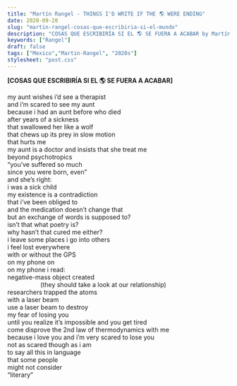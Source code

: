 ```yaml
---
title: "Martín Rangel - THINGS I'D WRITE IF THE 🌎 WERE ENDING"
date: 2020-09-20
slug: "martin-rangel-cosas-que-escribiria-si-el-mundo"
description: "COSAS QUE ESCRIBIRÍA SI EL 🌎 SE FUERA A ACABAR by Martín Rangel"
keywords: ["Rangel"]
draft: false
tags: ["Mexico","Martin-Rangel", "2020s"]
stylesheet: "post.css"
---
```


**[COSAS QUE ESCRIBIRÍA SI EL 🌎 SE FUERA A ACABAR]**

my aunt wishes i’d see a therapist  
and i’m scared to see my aunt  
because i had an aunt before who died  
after years of a sickness  
that swallowed her like a wolf  
that chews up its prey in slow motion  
that hurts me  
my aunt is a doctor and insists that she treat me  
beyond psychotropics  
“you’ve suffered so much  
since you were born, even”  
and she’s right:  
i was a sick child  
my existence is a contradiction  
that i’ve been obliged to  
and the medication doesn’t change that  
but an exchange of words
is supposed to?  
isn’t that what poetry is?  
why hasn’t that cured me either?  
i leave some places i go into others  
i feel lost everywhere  
with or without the GPS  
on my phone on  
on my phone i read:  
negative-mass object created  
&nbsp;&nbsp;&nbsp;&nbsp;&nbsp;&nbsp;&nbsp;&nbsp;&nbsp;&nbsp;&nbsp;&nbsp;&nbsp;&nbsp;&nbsp;&nbsp;&nbsp;&nbsp; (they should take a look at our relationship)  
researchers trapped the atoms  
with a laser beam  
use a laser beam to destroy  
my fear of losing you  
until you realize it’s impossible and you get tired  
come disprove the 2nd law of thermodynamics with me  
because i love you and i’m very scared to lose you  
not as scared though as i am  
to say all this in language  
that some people  
might not consider  
“literary”
